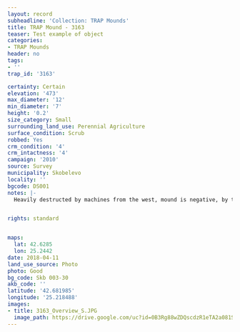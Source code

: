 ```yaml
---
layout: record
subheadline: 'Collection: TRAP Mounds'
title: TRAP Mound - 3163
teaser: Test example of object
categories:
- TRAP Mounds
header: no
tags:
- ''
trap_id: '3163'

certainty: Certain
elevation: '473'
max_diameter: '12'
min_diameter: '7'
height: '0.2'
size_category: Small
surrounding_land_use: Perennial Agriculture
surface_condition: Scrub
robbed: Yes
crm_condition: '4'
crm_intactness: '4'
campaign: '2010'
source: Survey
municipality: Skobelevo
locality: ''
bgcode: DS001
notes: |-
  Heavily destructed by machines from the west, mound is negative, by the mound are piles of stones and earth originally from the mound.


rights: standard


maps:
  lat: 42.6285
  lon: 25.2442
date: 2018-04-11
land_use_source: Photo
photo: Good
bg_code: Skb 003-30
akb_code: ''
latitude: '42.681985'
longitude: '25.218488'
images:
- title: 3163_Overview_S.JPG
  image_path: https://drive.google.com/uc?id=0B3Rg88wZDQscdzR1eTA2a081Sms
---
```

